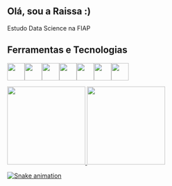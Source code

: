 ## Olá, sou a Raissa :) 
Estudo Data Science na FIAP 

## Ferramentas e Tecnologias
<img loading="lazy" src="https://cdn.jsdelivr.net/gh/devicons/devicon@latest/icons/mysql/mysql-original-wordmark.svg" width="40" height="40"/><img loading="lazy" src="https://cdn.jsdelivr.net/gh/devicons/devicon@latest/icons/pandas/pandas-original.svg" width="40" height="40"/><img loading="lazy" src="https://cdn.jsdelivr.net/gh/devicons/devicon@latest/icons/oracle/oracle-original.svg" width="40" height="40"/><img loading="lazy" src="https://cdn.jsdelivr.net/gh/devicons/devicon@latest/icons/php/php-plain.svg" width="40" height="40"/><img loading="lazy" src="https://cdn.jsdelivr.net/gh/devicons/devicon@latest/icons/python/python-original.svg" width="40" height="40"/><img loading="lazy" src="https://cdn.jsdelivr.net/gh/devicons/devicon@latest/icons/putty/putty-original.svg" width="40" height="40"/><img loading="lazy" src="https://cdn.jsdelivr.net/gh/devicons/devicon@latest/icons/sqldeveloper/sqldeveloper-original.svg" width="40" height="40"/>

<div>
<a href="https://github.com/raaaissa">
<img loading="lazy" height="180em" src="https://github-readme-stats.vercel.app/api/top-langs/?username=raaaissa&layout=compact&langs_count=7&theme=dracula"/>
<img loading="lazy" height="180em" src="https://github-readme-stats.vercel.app/api?username=raaaissa&show_icons=true&theme=dracula&include_all_commits=true&count_private=true"/>
</div>

![Snake animation](https://github.com/raaaissa/raaaissa/blob/output/github-contribution-grid-snake.svg)




<!--
**raaaissa/raaaissa** is a ✨ _special_ ✨ repository because its `README.md` (this file) appears on your GitHub profile.

Here are some ideas to get you started:

- 🔭 I’m currently working on ...
- 🌱 I’m currently learning ...
- 👯 I’m looking to collaborate on ...
- 🤔 I’m looking for help with ...
- 💬 Ask me about ...
- 📫 How to reach me: ...
- 😄 Pronouns: ...
- ⚡ Fun fact: ...
-->
